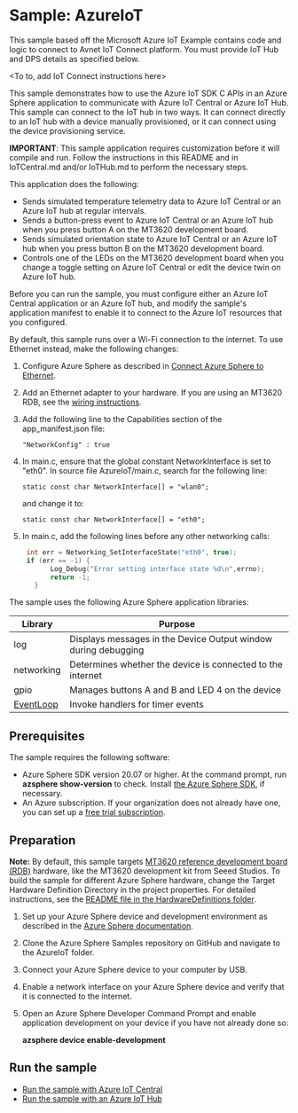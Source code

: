 # Sample: AzureIoT

This sample based off the Microsoft Azure IoT Example contains code and logic to connect to Avnet IoT Connect platform.  You must provide IoT Hub and DPS details as specified below.

<To to, add IoT Connect instructions here>


This sample demonstrates how to use the Azure IoT SDK C APIs in an Azure Sphere application to communicate with Azure IoT Central or Azure IoT Hub. This sample can connect to the IoT hub in two ways. It can connect directly to an IoT hub with a device manually provisioned, or it can connect using the device provisioning service.

**IMPORTANT**: This sample application requires customization before it will compile and run. Follow the instructions in this README and in IoTCentral.md and/or IoTHub.md to perform the necessary steps.

This application does the following:

- Sends simulated temperature telemetry data to Azure IoT Central or an Azure IoT hub at regular intervals.
- Sends a button-press event to Azure IoT Central or an Azure IoT hub when you press button A on the MT3620 development board.
- Sends simulated orientation state to Azure IoT Central or an Azure IoT hub when you press button B on the MT3620 development board.
- Controls one of the LEDs on the MT3620 development board when you change a toggle setting on Azure IoT Central or edit the device twin on Azure IoT hub.

Before you can run the sample, you must configure either an Azure IoT Central application or an Azure IoT hub, and modify the sample's application manifest to enable it to connect to the Azure IoT resources that you configured.

By default, this sample runs over a Wi-Fi connection to the internet. To use Ethernet instead, make the following changes:

1. Configure Azure Sphere as described in [Connect Azure Sphere to Ethernet](https://docs.microsoft.com/azure-sphere/network/connect-ethernet).
1. Add an Ethernet adapter to your hardware. If you are using an MT3620 RDB, see the [wiring instructions](../../HardwareDefinitions/mt3620_rdb/EthernetWiring.md).
1. Add the following line to the Capabilities section of the app_manifest.json file:

   `"NetworkConfig" : true`

1. In main.c, ensure that the global constant NetworkInterface is set to "eth0". In source file AzureIoT/main.c, search for the following line:

   `static const char NetworkInterface[] = "wlan0";`

   and change it to:

   `static const char NetworkInterface[] = "eth0";`

1. In main.c, add the following lines before any other networking calls:

    ```c
     int err = Networking_SetInterfaceState("eth0", true);
     if (err == -1) {
           Log_Debug("Error setting interface state %d\n",errno);
           return -1;
       }
    ```

The sample uses the following Azure Sphere application libraries:

|Library   |Purpose  |
|---------|---------|
|log     |  Displays messages in the Device Output window during debugging  |
| networking | Determines whether the device is connected to the internet |
| gpio | Manages buttons A and B and LED 4 on the device |
| [EventLoop](https://docs.microsoft.com/azure-sphere/reference/applibs-reference/applibs-eventloop/eventloop-overview) | Invoke handlers for timer events |

## Prerequisites

The sample requires the following software:

- Azure Sphere SDK version 20.07 or higher. At the command prompt, run **azsphere show-version** to check. Install [the Azure Sphere SDK](https://docs.microsoft.com/azure-sphere/install/install-sdk), if necessary.
- An Azure subscription. If your organization does not already have one, you can set up a [free trial subscription](https://azure.microsoft.com/free/?v=17.15).

## Preparation

**Note:** By default, this sample targets [MT3620 reference development board (RDB)](https://docs.microsoft.com/azure-sphere/hardware/mt3620-reference-board-design) hardware, like the MT3620 development kit from Seeed Studios. To build the sample for different Azure Sphere hardware, change the Target Hardware Definition Directory in the project properties. For detailed instructions, see the [README file in the HardwareDefinitions folder](../../HardwareDefinitions/README.md).

1. Set up your Azure Sphere device and development environment as described in the [Azure Sphere documentation](https://docs.microsoft.com/azure-sphere/install/overview).
1. Clone the Azure Sphere Samples repository on GitHub and navigate to the AzureIoT folder.
1. Connect your Azure Sphere device to your computer by USB.
1. Enable a network interface on your Azure Sphere device and verify that it is connected to the internet.
1. Open an Azure Sphere Developer Command Prompt and enable application development on your device if you have not already done so:

   **azsphere device enable-development**

## Run the sample

- [Run the sample with Azure IoT Central](./IoTCentral.md)
- [Run the sample with an Azure IoT Hub](./IoTHub.md)
